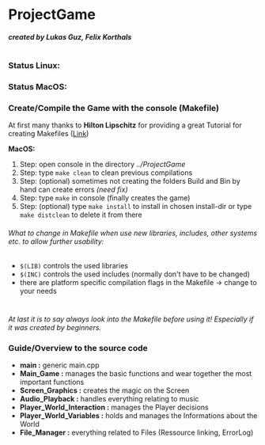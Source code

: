 # ProjectGame
##### created by Lukas Guz, Felix Korthals
#

### Status Linux:
### Status MacOS: 

### Create/Compile the Game with the console (Makefile)
At first many thanks to **Hilton Lipschitz** for providing a great Tutorial for creating Makefiles ([Link](http://hiltmon.com/blog/2015/09/28/the-simple-c-plus-plus-makefile-executable-edition/))

**MacOS:**
1. Step: open console in the directory _../ProjectGame_
2. Step: type ``make clean`` to clean previous compilations
3. Step: (optional) sometimes not creating the folders Build and Bin by hand can create errors _(need fix)_
4. Step: type ``make`` in console (finally creates the game)
5. Step: (optional) type ``make install`` to install in chosen install-dir or type ``make distclean`` to delete it from there

###### What to change in Makefile when use new libraries, includes, other systems etc. to allow further usability:
- ``$(LIB)`` controls the used libraries
- ``$(INC)`` controls the used includes (normally don't have to be changed)
- there are platform specific compilation flags in the Makefile -> change to your needs
#
_At last it is to say always look into the Makefile before using it! Especially if it was created by beginners._

### Guide/Overview to the source code
- **main :** generic main.cpp
- **Main_Game :** manages the basic functions and wear  together the most important functions
- **Screen_Graphics :** creates the magic on the Screen
- **Audio_Playback :** handles everything relating to music
- **Player_World_Interaction :** manages the Player decisions
- **Player_World_Variables :** holds and manages the Informations about the World
- **File_Manager :** everything related to Files (Ressource linking, ErrorLog)
